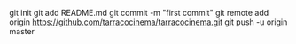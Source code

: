 git init
git add README.md
git commit -m "first commit"
git remote add origin https://github.com/tarracocinema/tarracocinema.git
git push -u origin master
